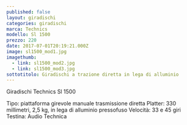 ```yaml
---
published: false
layout: giradischi
categories: giradischi
marca: Technics
modello: Sl 1500
prezzo: 220
date: 2017-07-01T20:19:21.000Z
image: sl1500_mod1.jpg
imagethumb:
  - link: sl1500_mod2.jpg
  - link: sl1500_mod3.jpg
sottotitolo: Giradischi a trazione diretta in lega di alluminio
---
```

Giradischi Technics Sl 1500 

Tipo: piattaforma girevole manuale
trasmissione diretta
Platter: 330 millimetri, 2,5 kg, in lega di alluminio pressofuso
Velocità: 33 e 45 giri
Testina: Audio Technica

